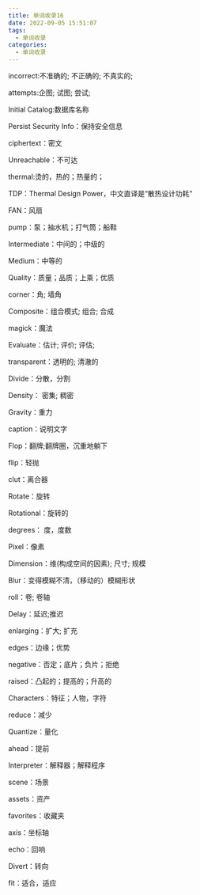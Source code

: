 ```yaml
---
title: 单词收录16
date: 2022-09-05 15:51:07
tags:
  - 单词收录
categories:
  - 单词收录
---
```


incorrect:不准确的; 不正确的; 不真实的;

attempts:企图; 试图; 尝试;

Initial Catalog:数据库名称

Persist Security Info：保持安全信息

<!--more-->

ciphertext：密文

Unreachable：不可达

thermal:烫的，热的；热量的；

TDP：Thermal Design Power，中文直译是“散热设计功耗”

FAN：风扇

pump：泵；抽水机；打气筒；船鞋

Intermediate：中间的；中级的

Medium：中等的

Quality：质量；品质；上乘；优质

corner：角; 墙角

Composite：组合模式; 组合; 合成

magick：魔法

Evaluate：估计; 评价; 评估;

transparent：透明的; 清澈的

Divide：分散，分割

Density： 密集;   稠密

Gravity：重力

caption：说明文字

Flop：翻牌;翻牌圈，沉重地躺下

flip：轻抛

clut：离合器

Rotate：旋转

Rotational：旋转的

degrees： 度，度数

Pixel：像素

Dimension：维(构成空间的因素); 尺寸; 规模

Blur：变得模糊不清，（移动的）模糊形状

roll：卷; 卷轴

Delay：延迟;推迟

enlarging：扩大;   扩充

edges：边缘；优势

negative：否定；底片；负片；拒绝

raised：凸起的；提高的；升高的

Characters：特征；人物，字符

reduce：减少

Quantize：量化

ahead：提前

Interpreter：解释器；解释程序

scene：场景

assets：资产

favorites：收藏夹

axis：坐标轴

echo：回响

Divert：转向

fit：适合，适应

